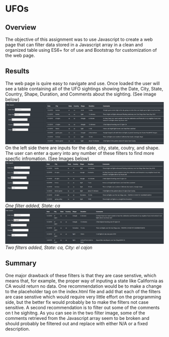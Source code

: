 # UFOs

## Overview
The objective of this assignment was to use Javascript to create a web page that can filter data stored in a Javascript array in a clean and organized table using ES6+ for of use and Bootstrap for customization of the web page.

## Results
The web page is quire easy to navigate and use. Once loaded the user will see a table containing all of the UFO sightings showing the Date, City, State, Country, Shape, Duration, and Comments about the sighting. (See image below) </br>
![This is an image](https://github.com/smwhng/UFOs/blob/main/Images/no_filter_cap.PNG) </br>
On the left side there are inputs for the date, city, state, coutry, and shape. The user can enter a query into any number of these filters to find more specfic infromation. (See Images below) </br>
![This is an image](https://github.com/smwhng/UFOs/blob/main/Images/one_filter_cap.PNG) </br>
*One filter added, State: ca* </br>
![This is an image](https://github.com/smwhng/UFOs/blob/main/Images/two_filter_cap.PNG) </br>
*Two filters added, State: ca, City: el cajon* </br>

## Summary
One major drawback of these filters is that they are case senstive, which means that, for example, the proper way of inputing a state like California as CA would return no data. One recommendation would be to make a change to the placeholder tag on the index.html file and add that each of the filters are case senstive which would require very little effort on the programming side, but the better fix would probably be to make the filters not case sensitive. A second recommendation is to filter out some of the comments on t he sighitng. As you can see in the two filter image, some of the comments retrieved from the Javascript array seem to be broken and should probably be filtered out and replace with either N/A or a fixed description.
